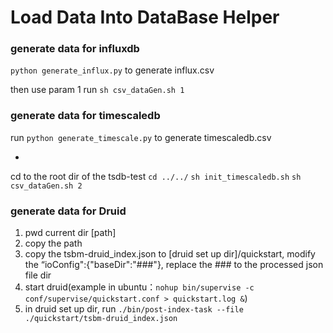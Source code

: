 # Load Data Into DataBase Helper

### generate data for influxdb

``python generate_influx.py``
to generate influx.csv

then use param 1 run ``sh csv_dataGen.sh 1``



### generate data for timescaledb

run ``python generate_timescale.py``
to generate timescaledb.csv

- 
cd to the root dir of the tsdb-test
``cd ../../``
``sh init_timescaledb.sh``
``sh csv_dataGen.sh 2``


### generate data for Druid

1. pwd current dir [path]
2. copy the path
3. copy the tsbm-druid_index.json to [druid set up dir]/quickstart, modify the “ioConfig":{"baseDir":"###"}, replace the ### to the processed json file dir
4. start druid(example in ubuntu：``nohup bin/supervise -c conf/supervise/quickstart.conf > quickstart.log &``)
5. in druid set up dir, run ``./bin/post-index-task --file ./quickstart/tsbm-druid_index.json``
